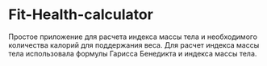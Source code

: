 # Fit-Health-calculator
Простое приложение для расчета индекса массы тела и необходимого количества калорий для поддержания веса. Для
расчет индекса массы тела использовала формулы Гарисса Бенедикта и индекса массы тела.
